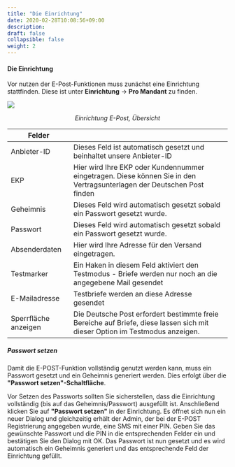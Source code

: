 ```yaml
---
title: "Die Einrichtung"
date: 2020-02-28T10:08:56+09:00
description: 
draft: false
collapsible: false
weight: 2
---
```


#### Die Einrichtung
Vor nutzen der E-Post-Funktionen muss zunächst eine Einrichtung stattfinden. Diese ist unter **Einrichtung** -> **Pro Mandant** zu finden.

![](/images/connectornav/epost/cnepostsetup.PNG)<center>_Einrichtung E-Post, Übersicht_</center>

|Felder | |
|---|---|
| Anbieter-ID | Dieses Feld ist automatisch gesetzt und beinhaltet unsere Anbieter-ID                                    |
| EKP   | Hier wird Ihre EKP oder Kundennummer eingetragen. Diese können Sie in den Vertragsunterlagen der Deutschen Post finden |
| Geheimnis   | Dieses Feld wird automatisch gesetzt sobald ein Passwort gesetzt wurde.                          |
| Passwort | Dieses Feld wird automatisch gesetzt sobald ein Passwort gesetzt wurde. |
| Absenderdaten | Hier wird Ihre Adresse für den Versand eingetragen. |
| Testmarker | Ein Haken in diesem Feld aktiviert den Testmodus - Briefe werden nur noch an die angegebene Mail gesendet |
| E-Mailadresse | Testbriefe werden an diese Adresse gesendet |
| Sperrfläche anzeigen | Die Deutsche Post erfordert bestimmte freie Bereiche auf Briefe, diese lassen sich mit dieser Option im Testmodus anzeigen. |

##### Passwort setzen
Damit die E-POST-Funktion vollständig genutzt werden kann, muss ein Passwort gesetzt und ein Geheimnis generiert werden. Dies erfolgt über die **"Passwort setzen"-Schaltfläche**.

Vor Setzen des Passworts sollten Sie sicherstellen, dass die Einrichtung vollständig (bis auf das Geheimnis/Passwort) ausgefüllt ist. Anschließend klicken Sie auf **"Passwort setzen"** in der Einrichtung. Es öffnet sich nun ein neuer Dialog und gleichzeitig erhält der Admin, der bei der E-POST Registrierung angegeben wurde, eine SMS mit einer PIN.
Geben Sie das gewünschte Passwort und die PIN in die entsprechenden Felder ein und bestätigen Sie den Dialog mit OK. Das Passwort ist nun gesetzt und es wird automatisch ein Geheimnis generiert und das entsprechende Feld der Einrichtung gefüllt.